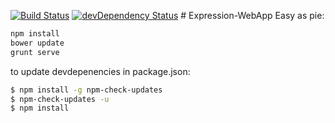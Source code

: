 [![Build Status](https://travis-ci.org/PhotonServices/expression-webapp.svg?branch=development)](https://travis-ci.org/PhotonServices/expression-webapp)
[![devDependency Status](https://david-dm.org/photonservices/expression-webapp/dev-status.svg)](https://david-dm.org/photonservices/expression-webapp#info=devDependencies)
# Expression-WebApp
Easy as pie:
```bash
npm install
bower update
grunt serve
```
to update devdepenencies in package.json:

```bash
$ npm install -g npm-check-updates
$ npm-check-updates -u
$ npm install
```
